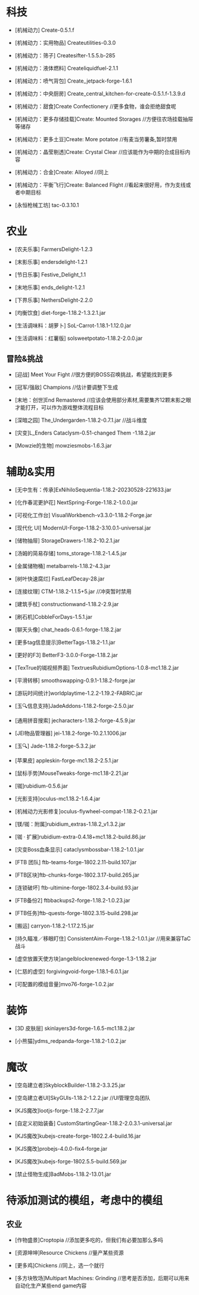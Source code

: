 # 科技

- [机械动力] Create-0.5.1.f
  
- [机械动力：实用物品] Createutilities-0.3.0
  
- [机械动力：筛子] Createsifter-1.5.5.b-285
  
- [机械动力：液体燃料] Createliquidfuel-2.1.1
  
- [机械动力：喷气背包] Create_jetpack-forge-1.6.1
  
- [机械动力：中央厨房] Create_central_kitchen-for-create-0.5.1.f-1.3.9.d

- [机械动力：甜食]Create Confectionery //更多食物，谁会拒绝甜食呢

- [机械动力：更多存储挂载]Create: Mounted Storages //方便往农场挂载抽屉等储存

- [机械动力：更多土豆]Create: More potatoe //有麦当劳薯条,暂时禁用

- [机械动力：晶莹剔透]Create: Crystal Clear //应该能作为中期的合成目标内容

- [机械动力：合金]Create: Alloyed //同上

- [机械动力：平衡飞行]Create: Balanced Flight //看起来很好用，作为支线或者中期目标
  
- [永恒枪械工坊] tac-0.3.10.1

# 农业

- [农夫乐事] FarmersDelight-1.2.3
  
- [末影乐事] endersdelight-1.2.1

- [节日乐事] Festive_Delight_1.1

- [末地乐事] ends_delight-1.2.1

- [下界乐事] NethersDelight-2.2.0

- [均衡饮食] diet-forge-1.18.2-1.3.2.1.jar

- [生活调味料：胡萝卜] SoL-Carrot-1.18.1-1.12.0.jar

- [生活调味料：红薯版] solsweetpotato-1.18.2-2.0.0.jar

## 冒险&挑战

- [迎战] Meet Your Fight //很方便的BOSS召唤挑战，希望能找到更多

- [冠军/强敌] Champions //估计要调整下生成

- [末地：创世]End Remastered //应该会使用部分素材,需要集齐12颗末影之眼才能打开，可以作为游戏整体流程目标

- [深暗之园] The_Undergarden-1.18.2-0.7.1.jar //战斗维度

- [灾变]L_Enders Cataclysm-0.51-changed Them -1.18.2.jar
  
- [Mowzie的生物] mowziesmobs-1.6.3.jar

# 辅助&实用

- [无中生有：传承]ExNihiloSequentia-1.18.2-20230528-221633.jar

- [化作春泥更护花] NextSpring-Forge-1.18.2-1.0.0.jar

- [可视化工作台] VisualWorkbench-v3.3.0-1.18.2-Forge.jar

- [现代化 UI] ModernUI-Forge-1.18.2-3.10.0.1-universal.jar

- [储物抽屉] StorageDrawers-1.18.2-10.2.1.jar

- [汤姆的简易存储] toms_storage-1.18.2-1.4.5.jar

- [金属储物桶] metalbarrels-1.18.2-4.3.jar

- [树叶快速腐烂] FastLeafDecay-28.jar

- [连接纹理] CTM-1.18.2-1.1.5+5.jar //冲突暂时禁用
  
- [建筑手杖] constructionwand-1.18.2-2.9.jar

- [刷石机]CobbleForDays-1.5.1.jar

- [聊天头像] chat_heads-0.6.1-forge-1.18.2.jar

- [更多tag信息提示]BetterTags-1.18.2-1.1.jar

- [更好的F3] BetterF3-3.0.0-Forge-1.18.2.jar

- [TexTrue的铷视频界面] TextruesRubidiumOptions-1.0.8-mc1.18.2.jar

- [平滑转移] smoothswapping-0.9.1-1.18.2-forge.jar

- [游玩时间统计]worldplaytime-1.2.2-1.19.2-FABRIC.jar

- [玉🔍信息支持]JadeAddons-1.18.2-forge-2.5.0.jar

- [通用拼音搜索] jecharacters-1.18.2-forge-4.5.9.jar

- [JEI物品管理器] jei-1.18.2-forge-10.2.1.1006.jar

- [玉🔍] Jade-1.18.2-forge-5.3.2.jar

- [苹果皮] appleskin-forge-mc1.18.2-2.5.1.jar

- [鼠标手势]MouseTweaks-forge-mc1.18-2.21.jar

- [铷]rubidium-0.5.6.jar

- [光影支持]oculus-mc1.18.2-1.6.4.jar

- [机械动力光影修复]oculus-flywheel-compat-1.18.2-0.2.1.jar

- [镁/铷：附属]rubidium_extras-1.18.2_v1.3.2.jar

- [铷 · 扩展]rubidium-extra-0.4.18+mc1.18.2-build.86.jar

- [灾变Boss血条显示] cataclysmbossbar-1.18.2-1.0.1.jar

- [FTB 团队] ftb-teams-forge-1802.2.11-build.107.jar

- [FTB区块]ftb-chunks-forge-1802.3.17-build.265.jar

- [连锁破坏] ftb-ultimine-forge-1802.3.4-build.93.jar

- [FTB备份2] ftbbackups2-forge-1.18.2-1.0.23.jar

- [FTB任务]ftb-quests-forge-1802.3.15-build.298.jar

- [搬运] carryon-1.18.2-1.17.2.15.jar

- [持久瞄准／移眼盯住] ConsistentAim-Forge-1.18.2-1.0.1.jar //用来兼容TaC战斗

- [虚空放置天使方块]angelblockrenewed-forge-1.3-1.18.2.jar

- [仁慈的虚空] forgivingvoid-forge-1.18.1-6.0.1.jar

- [可配置的模组音量]mvo76-forge-1.0.2.jar


# 装饰

- [3D 皮肤层] skinlayers3d-forge-1.6.5-mc1.18.2.jar

- [小熊猫]ydms_redpanda-forge-1.18.2-1.0.2.jar
  
# 魔改
  
- [空岛建立者]SkyblockBuilder-1.18.2-3.3.25.jar

- [空岛建立者UI]SkyGUIs-1.18.2-1.2.2.jar //UI管理空岛团队

- [KJS魔改]lootjs-forge-1.18.2-2.7.7.jar

- [自定义初始装备] CustomStartingGear-1.18.2-2.0.3.1-universal.jar

- [KJS魔改]kubejs-create-forge-1802.2.4-build.16.jar

- [KJS魔改]probejs-4.0.0-fix4-forge.jar

- [KJS魔改]kubejs-forge-1802.5.5-build.569.jar

- [禁止怪物生成]BadMobs-1.18.2-13.01.jar

# 待添加测试的模组，考虑中的模组

## 农业

- [作物盛景]Croptopia //添加更多吃的，但我们有必要加那么多吗

- [资源坤坤]Resource Chickens //量产某些资源

- [更多鸡]Chickens //同上，选一个就行

- [多方块牧场]Multipart Machines: Grinding //思考是否添加，后期可以用来自动化生产某些end game内容